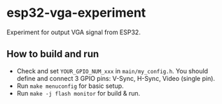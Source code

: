 # esp32-vga-experiment

Experiment for output VGA signal from ESP32.


## How to build and run

+ Check and set `YOUR_GPIO_NUM_xxx` in `main/my_config.h`.  You should define and connect 3 GPIO pins: V-Sync, H-Sync, Video (single pin).
+ Run `make menuconfig` for basic setup.
+ Run `make -j flash monitor` for build & run.
